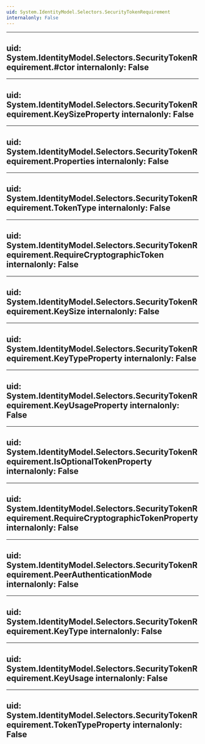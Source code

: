 ```yaml
---
uid: System.IdentityModel.Selectors.SecurityTokenRequirement
internalonly: False
---
```


---
uid: System.IdentityModel.Selectors.SecurityTokenRequirement.#ctor
internalonly: False
---

---
uid: System.IdentityModel.Selectors.SecurityTokenRequirement.KeySizeProperty
internalonly: False
---

---
uid: System.IdentityModel.Selectors.SecurityTokenRequirement.Properties
internalonly: False
---

---
uid: System.IdentityModel.Selectors.SecurityTokenRequirement.TokenType
internalonly: False
---

---
uid: System.IdentityModel.Selectors.SecurityTokenRequirement.RequireCryptographicToken
internalonly: False
---

---
uid: System.IdentityModel.Selectors.SecurityTokenRequirement.KeySize
internalonly: False
---

---
uid: System.IdentityModel.Selectors.SecurityTokenRequirement.KeyTypeProperty
internalonly: False
---

---
uid: System.IdentityModel.Selectors.SecurityTokenRequirement.KeyUsageProperty
internalonly: False
---

---
uid: System.IdentityModel.Selectors.SecurityTokenRequirement.IsOptionalTokenProperty
internalonly: False
---

---
uid: System.IdentityModel.Selectors.SecurityTokenRequirement.RequireCryptographicTokenProperty
internalonly: False
---

---
uid: System.IdentityModel.Selectors.SecurityTokenRequirement.PeerAuthenticationMode
internalonly: False
---

---
uid: System.IdentityModel.Selectors.SecurityTokenRequirement.KeyType
internalonly: False
---

---
uid: System.IdentityModel.Selectors.SecurityTokenRequirement.KeyUsage
internalonly: False
---

---
uid: System.IdentityModel.Selectors.SecurityTokenRequirement.TokenTypeProperty
internalonly: False
---
